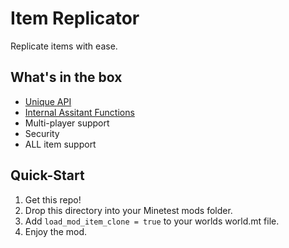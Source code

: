 # Item Replicator

Replicate items with ease.

## What's in the box

* [Unique API](API.md)
* [Internal Assitant Functions](INTERNALS.md)
* Multi-player support
* Security
* ALL item support

## Quick-Start

1. Get this repo!
2. Drop this directory into your Minetest mods folder.
3. Add `load_mod_item_clone = true` to your worlds world.mt file.
4. Enjoy the mod.
